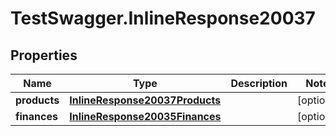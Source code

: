 # TestSwagger.InlineResponse20037

## Properties

Name | Type | Description | Notes
------------ | ------------- | ------------- | -------------
**products** | [**InlineResponse20037Products**](InlineResponse20037Products.md) |  | [optional] 
**finances** | [**InlineResponse20035Finances**](InlineResponse20035Finances.md) |  | [optional] 


